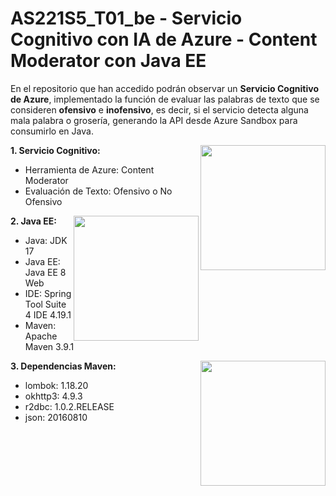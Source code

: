 # AS221S5_T01_be - Servicio Cognitivo con IA de Azure - Content Moderator con Java EE
En el repositorio que han accedido podrán observar un **Servicio Cognitivo de Azure**, implementado la función de evaluar las palabras de texto que se consideren **ofensivo** e **inofensivo**, es decir, si el servicio detecta alguna mala palabra o grosería, generando la API desde Azure Sandbox para consumirlo en Java.

**1. Servicio Cognitivo:**
<img src ="https://www.tec-innova.mx/wp-content/uploads/2021/05/Microsoft-Azure-Para-Empresas.jpg" align="right" style="width: 200px"/>
- Herramienta de Azure: Content Moderator
- Evaluación de Texto: Ofensivo o No Ofensivo

**2. Java EE:**
<img src ="https://i0.wp.com/windtux.com/wp-content/uploads/2017/08/javaee-logo.png?ssl=1" align="right" style="width: 200px"/>
- Java: JDK 17
- Java EE: Java EE 8 Web
- IDE: Spring Tool Suite 4 IDE 4.19.1
- Maven: Apache Maven 3.9.1

**3. Dependencias Maven:**
<img src ="https://upload.wikimedia.org/wikipedia/commons/thumb/5/52/Apache_Maven_logo.svg/1280px-Apache_Maven_logo.svg.png" align="right" style="width: 200px"/>
* lombok: 1.18.20
* okhttp3: 4.9.3
* r2dbc: 1.0.2.RELEASE
* json: 20160810
